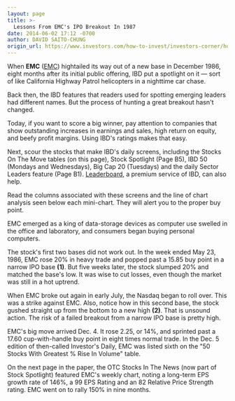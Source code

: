 ```yaml
---
layout: page
title: >-
  Lessons From EMC's IPO Breakout In 1987
date: 2014-06-02 17:12 -0700
author: DAVID SAITO-CHUNG
origin_url: https://www.investors.com/how-to-invest/investors-corner/how-to-find-great-stocks-8
---
```





When **EMC** ([EMC](https://research.investors.com/quote.aspx?symbol=EMC)) hightailed its way out of a new base in December 1986, eight months after its initial public offering, IBD put a spotlight on it — sort of like California Highway Patrol helicopters in a nighttime car chase.

  

Back then, the IBD features that readers used for spotting emerging leaders had different names. But the process of hunting a great breakout hasn't changed.

  

Today, if you want to score a big winner, pay attention to companies that show outstanding increases in earnings and sales, high return on equity, and beefy profit margins. Using IBD's ratings makes that easy.

  

Next, scour the stocks that make IBD's daily screens, including the Stocks On The Move tables (on this page), Stock Spotlight (Page B5), IBD 50 (Mondays and Wednesdays), Big Cap 20 (Tuesdays) and the daily Sector Leaders feature (Page B1). [Leaderboard](http://leaderboard.investors.com/leaderboard/leaders/default.aspx), a premium service of IBD, can also help.

  

Read the columns associated with these screens and the line of chart analysis seen below each mini-chart. They will alert you to the proper buy point.

  

EMC emerged as a king of data-storage devices as computer use swelled in the office and laboratory, and consumers began buying personal computers.

  

The stock's first two bases did not work out. In the week ended May 23, 1986, EMC rose 20% in heavy trade and popped past a 15.85 buy point in a narrow IPO base **(1)**. But five weeks later, the stock slumped 20% and matched the base's low. It was wise to cut losses, even though the market was still in a hot uptrend.

  

When EMC broke out again in early July, the Nasdaq began to roll over. This was a strike against EMC. Also, notice how in this second base, the stock gushed straight up from the bottom to a new high **(2)**. That is unsound action. The risk of a failed breakout from a narrow IPO base is pretty high.

  

EMC's big move arrived Dec. 4. It rose 2.25, or 14%, and sprinted past a 17.60 cup-with-handle buy point in eight times normal trade. In the Dec. 5 edition of then-called Investor's Daily, EMC was listed sixth on the "50 Stocks With Greatest % Rise In Volume" table.

  

On the next page in the paper, the OTC Stocks In The News (now part of Stock Spotlight) featured EMC's weekly chart, noting a long-term EPS growth rate of 146%, a 99 EPS Rating and an 82 Relative Price Strength rating. EMC went on to rally 150% in nine months.




